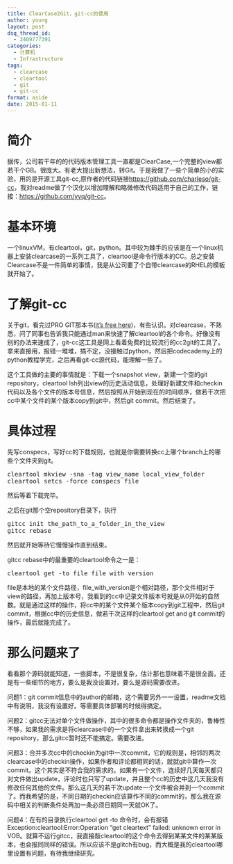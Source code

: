 ```yaml
---
title: ClearCase2Git，git-cc的使用
author: young
layout: post
dsq_thread_id:
  - 3409777391
categories:
  - 计算机
  - Infrastructure
tags:
  - clearcase
  - cleartool
  - git
  - git-cc
format: aside
date: 2015-01-11
---
```

# 简介

<p class="">
  据传，公司若干年的的代码版本管理工具一直都是ClearCase,一个完整的view都若干个GB。很庞大。有老大提出新想法，转Git。于是我做了一些个简单的小的实验，用的是开源工具git-cc,原作者的代码链接<a title="https://github.com/charleso/git-cc" href="https://github.com/charleso/git-cc" target="_blank">https://github.com/charleso/git-cc</a>，我对readme做了个汉化以增加理解和略微修改代码适用于自己的工作，链接：<a title="https://github.com/yyq/git-cc" href="https://github.com/yyq/git-cc" target="_blank">https://github.com/yyq/git-cc</a>。
</p>

# 基本环境

一个linuxVM，有cleartool，git，python。其中较为棘手的应该是在一个linux机器上安装clearcase的一系列工具了，cleartool是命令行版本的CC。总之安装Clearcase不是一件简单的事情，我是从公司要了个自带clearcase的RHEL的模板就开始了。

# 了解git-cc

关于git，看完过PRO GIT那本书(<a href="https://git-scm.com/book/en/v2" target="_blank">it&#8217;s free here</a>)，有些认识。对clearcase，不熟悉，问了同事也告诉我只能通过man来快速了解cleartool的各个命令。好像没有别的办法来速成了，git-cc这工具是网上看着免费的比较流行的cc2git的工具了。拿来直接用，报错一堆堆，搞不定，没接触过python，然后把codecademy上的python教程学完，之后再看git-cc源代码，能理解一些了。

这个工具做的主要的事情就是：下载一个snapshot view，新建一个空的git repository，cleartool lsh列出view的历史活动信息，处理好新建文件和checkin代码以及各个文件的版本号信息，然后按照从开始到现在的时间顺序，做若干次把cc中某个文件的某个版本copy到git中，然后git commit。然后结束了。

<!--more-->

# 具体过程

先写conspecs，写好cc的下载规则，也就是你需要转换cc上哪个branch上的哪些个文件夹到git。

<pre class="lang:sh decode:true  ">cleartool mkview -sna -tag view_name local_view_folder
cleartool setcs -force conspecs_file</pre>

然后等着下载完毕。

之后在git那个空repository目录下，执行

<pre class="lang:sh decode:true ">gitcc init the_path_to_a_folder_in_the_view
gitcc rebase</pre>

然后就开始等待它慢慢操作直到结束。

gitcc rebase中的最重要的cleartool命令之一是：

<pre class="lang:sh decode:true">cleartool get -to file file_with_version</pre>

file是本地的某个文件路径，file\_with\_version是个相对路径，那个文件相对于view的路径，再加上版本号，我看到的cc中记录文件版本号就是从0开始的自然数。就是通过这样的操作，将cc中的某个文件某个版本copy到git工程中，然后git commit，根据cc中的历史信息，做若干次这样的cleartool get and git commit的操作，最后就能完成了。

# 那么问题来了

看看那个源码就能知道，一些脚本，不是很复杂，估计那也意味着不是很全面，还是有一些细节的地方，要么是我没设置对，要么是源码需要改进。

问题1：git commit信息中的author的邮箱，这个需要另外一一设置，readme文档中有说明，我没有设置好。等需要具体部署的时候得搞定。

问题2：gitcc无法对单个文件做操作，其中的很多命令都是操作文件夹的，鲁棒性不够，如果我的需求是将clearcase中的一个文件拿出来转换成一个git repository，那么gitcc暂时还不能搞定。需要改进。

问题3：合并多次cc中的checkin为git中一次commit，它的规则是，相邻的两次clearcase中的checkin操作，如果作者和评论都相同的话，就就git中算作一次commit。这个其实是不符合我的需求的。如果有一个文件，连续好几天每天都只对文件做出update，评论时也只写了update，并且整个cc的历史中这几天我没有修改任何其他的文件。那么这几天的若干次update一个文件被合并到一个commit了。而我希望的是，不同日期的checkin应该算作不同的commit的，那么我在源码中相关的判断条件处再加一条必须日期同一天就OK了。

问题4：在有的目录执行cleartool get -to 命令时，会有报错Exception:cleartool:Error:Operation &#8220;get cleartext&#8221; failed: unknown error in VOB。就算不运行gitcc，我直接敲cleartool的这个命令去得到某某文件的某某版本，也会报同同样的错误。所以应该不是glitch有bug，而大概是我的cleartool哪里设置有问题，有待我继续研究。

&nbsp;

&nbsp;

&nbsp;